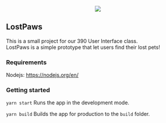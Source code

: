 <p align="center">
  <img src="https://i.ibb.co/fqC0yFk/Screenshot-from-2020-04-22-10-25-55.png" />
</p>

## LostPaws

This is a small project for our 390 User Interface class. <br />
LostPaws is a simple prototype that let users find their lost pets! 

### Requirements

Nodejs: https://nodejs.org/en/

### Getting started 

`yarn start`
Runs the app in the development mode.<br />

`yarn build`
Builds the app for production to the `build` folder.<br />
